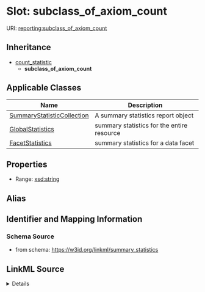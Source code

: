 # Slot: subclass_of_axiom_count

URI: [reporting:subclass_of_axiom_count](https://w3id.org/linkml/reportsubclass_of_axiom_count)




## Inheritance

* [count_statistic](count_statistic.md)
    * **subclass_of_axiom_count**





## Applicable Classes

| Name | Description |
| --- | --- |
[SummaryStatisticCollection](SummaryStatisticCollection.md) | A summary statistics report object
[GlobalStatistics](GlobalStatistics.md) | summary statistics for the entire resource
[FacetStatistics](FacetStatistics.md) | summary statistics for a data facet






## Properties

* Range: [xsd:string](http://www.w3.org/2001/XMLSchema#string)






## Alias




## Identifier and Mapping Information







### Schema Source


* from schema: https://w3id.org/linkml/summary_statistics




## LinkML Source

<details>
```yaml
name: subclass_of_axiom_count
from_schema: https://w3id.org/linkml/summary_statistics
rank: 1000
is_a: count_statistic
alias: subclass_of_axiom_count
owner: SummaryStatisticCollection
domain_of:
- SummaryStatisticCollection
slot_group: owl_statistic_group
range: string

```
</details>